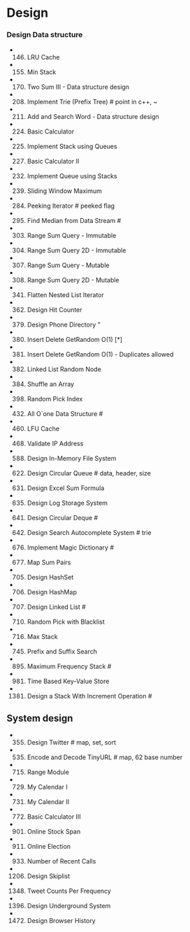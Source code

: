 # Design

### Design Data structure
-	146. LRU Cache
-	155. Min Stack
-	170. Two Sum III - Data structure design
-	208. Implement Trie (Prefix Tree)                  # point in c++, ~
-	211. Add and Search Word - Data structure design
-	224. Basic Calculator
-	225. Implement Stack using Queues
-	227. Basic Calculator II
-	232. Implement Queue using Stacks
-	239. Sliding Window Maximum
-	284. Peeking Iterator                               # peeked flag
-	295. Find Median from Data Stream                   #
-	303. Range Sum Query - Immutable
-	304. Range Sum Query 2D - Immutable 
-	307. Range Sum Query - Mutable 
-	308. Range Sum Query 2D - Mutable 
-	341. Flatten Nested List Iterator
-	362. Design Hit Counter
-	379. Design Phone Directory "
-	380. Insert Delete GetRandom O(1)   [*]
-	381. Insert Delete GetRandom O(1) - Duplicates allowed
-	382. Linked List Random Node
-	384. Shuffle an Array
-	398. Random Pick Index
-	432. All O`one Data Structure                        # 
-	460. LFU Cache
-	468. Validate IP Address 
-	588. Design In-Memory File System
-	622. Design Circular Queue                           # data, header, size
-	631. Design Excel Sum Formula 
- 635. Design Log Storage System
-	641. Design Circular Deque                           # 
-	642. Design Search Autocomplete System               # trie
-	676. Implement Magic Dictionary                      #
-	677. Map Sum Pairs
-	705. Design HashSet
-	706. Design HashMap
-	707. Design Linked List                              #
-	710. Random Pick with Blacklist
-	716. Max Stack
-	745. Prefix and Suffix Search
-	895. Maximum Frequency Stack                         #
- 981. Time Based Key-Value Store
- 1381. Design a Stack With Increment Operation        #



## System design
-	355. Design Twitter                  # map, set, sort
- 535. Encode and Decode TinyURL       # map, 62 base number
-	715. Range Module
-	729. My Calendar I
-	731. My Calendar II
-	772. Basic Calculator III
-	901. Online Stock Span
-	911. Online Election
- 933. Number of Recent Calls
- 1206. Design Skiplist
- 1348. Tweet Counts Per Frequency
- 1396. Design Underground System
- 1472. Design Browser History
